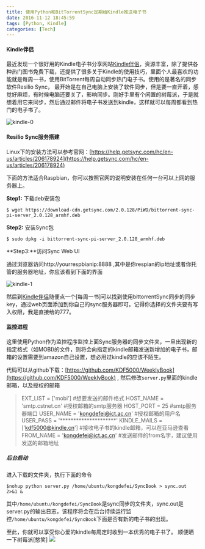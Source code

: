 ```yaml
---
title: 使用Python和BitTorrentSync定期给Kindle推送电子书
date: 2016-11-12 18:45:59
tags: [Python, Kindle]
categories: [Tech]
---
```

#### Kindle伴侣

最近发现一个很好用的Kindle电子书分享网站[Kindle伴侣](http://kindlefere.com/)，资源丰富，除了提供各种热门图书免费下载，还提供了很多关于Kindle的使用技巧，里面个人最喜欢的功能就是每周一书，使用BitTorrent每周自动同步热门电子书。使用的是著名的同步软件Resilio Sync， 最开始是在自己电脑上安装了软件同步，但是要一直开着，感觉好麻烦，有时候电脑还要关了，影响同步。刚好手里有个闲置的树莓派，于是就想着用它来同步，然后通过邮件将电子书发送到kindle，这样就可以每周都看到热门的电子书了。

<!--more-->

![kindle-0](http://7sbpmg.com1.z0.glb.clouddn.com/blog/image/kindle-0.png)

#### Resilio Sync服务搭建

Linux下的安装方法可以参考官网：[https://help.getsync.com/hc/en-us/articles/206178924](https://help.getsync.com/hc/en-us/articles/206178924)

下面的方法适合Raspbian，你可以按照官网的说明安装在任何一台可以上网的服务器上。

**Step1:** 下载deb安装包

```shell
$ wget https://download-cdn.getsync.com/2.0.128/PiWD/bittorrent-sync-pi-server_2.0.128_armhf.deb
```

**Step2:** 安装Sync包

```SHELL
$ sudo dpkg -i bittorrent-sync-pi-server_2.0.128_armhf.deb
```

**Step3:**访问Sync Web UI

通过浏览器访问http://yourrespbianip:8888 ,其中是你respian的ip地址或者你托管的服务器地址，你应该看到下面的界面 

 ![kindle-1](http://7sbpmg.com1.z0.glb.clouddn.com/blog/image/kindle-1.png)

然后到[Kindle伴侣](http://kindlefere.com/)随便点一个[每周一书]可以找到使用bittorrentSync同步的同步key，通过web页面添加到你自己的sync服务器即可。记得你选择的文件夹要有写入权限，我是直接给的777。

#### 监控进程

这里使用Python作为监控程序监控上面Sync服务器的同步文件夹，一旦出现新的指定格式（如MOBI)的文件，则将会向指定的kindle邮箱发送新增加的电子书，邮箱的设置需要到amazon自己设置，想必用过kindle的应该不陌生。

代码可以从github下载：[https://github.com/KDF5000/WeeklyBook](https://github.com/KDF5000/WeeklyBook) , 然后修改`server.py`里面的kindle邮箱，以及授权的邮箱

> EXT_LIST = ['mobi'] #想要发送的邮件格式
> HOST_NAME = 'smtp.cstnet.cn' #授权邮箱的smtp服务器
> HOST_PORT = 25 #smtp服务器端口
> USER_NAME = 'kongdefei@ict.ac.cn' #授权邮箱的用户名
> USER_PASS = '*********************'
> KINDLE_MAILS = ['kdf5000@kindle.cn'] #接收电子书的kindle邮箱，可以在亚马逊查看
> FROM_NAME = 'kongdefei@ict.ac.cn' #发送邮件的from名字，建议使用发送的邮箱地址

##### 后台启动

进入下载的文件夹，执行下面的命令

```shell
$nohup python server.py /home/ubuntu/kongdefei/SyncBook > sync.out 2>&1 &
```

其中`/home/ubuntu/kongdefei/SyncBook`是sync同步的文件夹，sync.out是server.py的输出日志，该程序将会在后台持续运行监控`/home/ubuntu/kongdefei/SyncBook`下面是否有新的电子书的出现。


至此，你就可以享受你心爱的kindle每周定时收到一本优秀的电子书了。
顺便晒一下树莓派[憨笑]
![](http://7sbpmg.com1.z0.glb.clouddn.com/blog/image/raspberry.jpeg)

